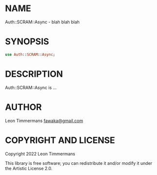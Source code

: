 NAME
====

Auth::SCRAM::Async - blah blah blah

SYNOPSIS
========

```raku
use Auth::SCRAM::Async;
```

DESCRIPTION
===========

Auth::SCRAM::Async is ...

AUTHOR
======

Leon Timmermans <fawaka@gmail.com>

COPYRIGHT AND LICENSE
=====================

Copyright 2022 Leon Timmermans

This library is free software; you can redistribute it and/or modify it under the Artistic License 2.0.

